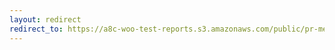 ```yaml
---
layout: redirect
redirect_to: https://a8c-woo-test-reports.s3.amazonaws.com/public/pr-merge/44104/e2e/index.html
---
```

